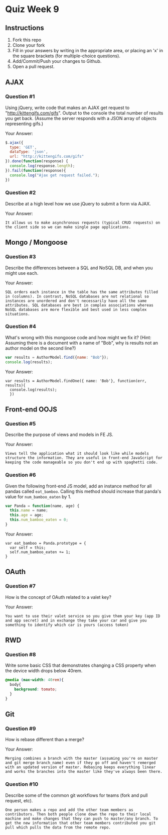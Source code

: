 # Quiz Week 9

## Instructions

1. Fork this repo
2. Clone your fork
3. Fill in your answers by writing in the appropriate area, or placing an 'x' in
the square brackets (for multiple-choice questions).
4. Add/Commit/Push your changes to Github.
5. Open a pull request.

## AJAX

### Question #1

Using jQuery, write code that makes an AJAX get request to "http://kittengifs.com/gifs". Output to the console the total number of results you get back. (Assume the server responds with a JSON array of objects representing gifs.)

Your Answer:
```js
$.ajax({
  type: 'GET',
  dataType: 'json',
  url: "http://kittengifs.com/gifs"
}).done(function(response) {
  console.log(response.length);
}).fail(function(response){
  console.log("Ajax get request failed.");
})

```

### Question #2

Describe at a high level how we use jQuery to submit a form via AJAX.

Your Answer:
```text
It allows us to make asynchronous requests (typical CRUD requests) on the client side so we can make single page applications.
```


## Mongo / Mongoose

### Question #3

Describe the differences between a SQL and NoSQL DB, and when you might use each.

Your Answer:
```text
SQL orders each instance in the table has the same attributes filled in (columns). In contrast, NoSQL databases are not relational so instances are unordered and don't necessarily have all the same attributes. SQL databases are best in complex associations whereas NoSQL databases are more flexible and best used in less complex situations.
```


### Question #4

What's wrong with this mongoose code and how might we fix it?
(Hint: Assuming there is a document with a name of "Bob", why is results not an author model on the second line?)

```js
var results = AuthorModel.find({name: "Bob"});
console.log(results);
```

Your Answer:
```text
var results = AuthorModel.findOne({ name: 'Bob'}, function(err, results){
  console.log(results);
  })
```

## Front-end OOJS

### Question #5

Describe the purpose of views and models in FE JS.

Your Answer:
```text
Views tell the application what it should look like while models structure the information. They are useful in front-end JavaScript for keeping the code manageable so you don't end up with spaghetti code.
```

### Question #6

Given the following front-end JS model, add an instance method for all pandas called `eat_bamboo`. Calling this method should increase that panda's value for `num_bamboo_eaten` by 1.

```js
var Panda = function(name, age) {
  this.name = name;
  this.age = age;
  this.num_bamboo_eaten = 0;
}
```

Your Answer:
```text
var eat_bamboo = Panda.prototype = {
  var self = this;
  self.num_bamboo_eaten += 1;
}
```


## OAuth

### Question #7

How is the concept of OAuth related to a valet key?

Your Answer:
```text
You want to use their valet service so you give them your key (app ID and app secret) and in exchange they take your car and give you something to identify which car is yours (access token)
```


## RWD

### Question #8

Write some basic CSS that demonstrates changing a CSS property when the device width drops below 40rem.

```css
@media (max-width: 40rem){
  body{
    background: tomato;
  }
}

```

## Git

### Question #9

How is rebase different than a merge?

Your Answer:
```text
Merging combines a branch with the master (assuming you're on master and git merge branch_name) even if they go off and haven't remerged with an updated version of master. Rebasing keeps everything linear and works the branches into the master like they've always been there.
```

### Question #10

Describe some of the common git workflows for teams (fork and pull request, etc).

```text
One person makes a repo and add the other team members as contributors. Then both people clone down the repo to their local machine and make changes that they can push to master/any branch. To get the new information that other team members contributed you git pull which pulls the data from the remote repo.
```
